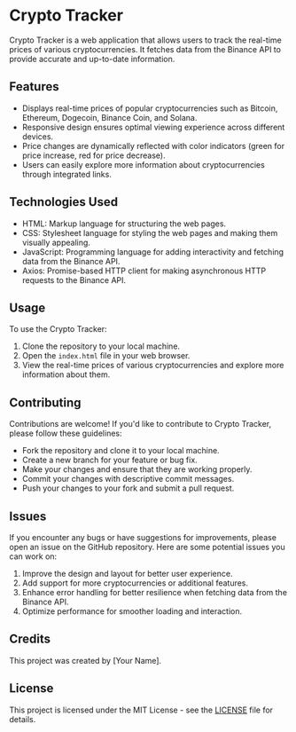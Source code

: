 # Crypto Tracker

Crypto Tracker is a web application that allows users to track the real-time prices of various cryptocurrencies. It fetches data from the Binance API to provide accurate and up-to-date information.

## Features

- Displays real-time prices of popular cryptocurrencies such as Bitcoin, Ethereum, Dogecoin, Binance Coin, and Solana.
- Responsive design ensures optimal viewing experience across different devices.
- Price changes are dynamically reflected with color indicators (green for price increase, red for price decrease).
- Users can easily explore more information about cryptocurrencies through integrated links.

## Technologies Used

- HTML: Markup language for structuring the web pages.
- CSS: Stylesheet language for styling the web pages and making them visually appealing.
- JavaScript: Programming language for adding interactivity and fetching data from the Binance API.
- Axios: Promise-based HTTP client for making asynchronous HTTP requests to the Binance API.

## Usage

To use the Crypto Tracker:

1. Clone the repository to your local machine.
2. Open the `index.html` file in your web browser.
3. View the real-time prices of various cryptocurrencies and explore more information about them.

## Contributing

Contributions are welcome! If you'd like to contribute to Crypto Tracker, please follow these guidelines:

- Fork the repository and clone it to your local machine.
- Create a new branch for your feature or bug fix.
- Make your changes and ensure that they are working properly.
- Commit your changes with descriptive commit messages.
- Push your changes to your fork and submit a pull request.

## Issues

If you encounter any bugs or have suggestions for improvements, please open an issue on the GitHub repository. Here are some potential issues you can work on:

1. Improve the design and layout for better user experience.
2. Add support for more cryptocurrencies or additional features.
3. Enhance error handling for better resilience when fetching data from the Binance API.
4. Optimize performance for smoother loading and interaction.

## Credits

This project was created by [Your Name].

## License

This project is licensed under the MIT License - see the [LICENSE](LICENSE) file for details.
